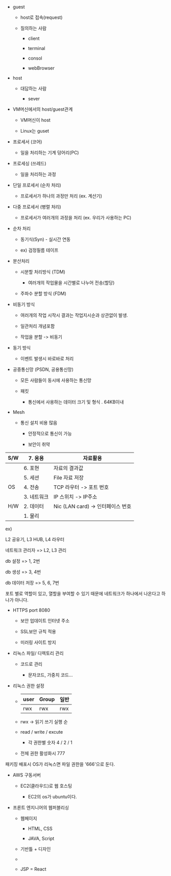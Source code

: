 - guest
  
  - host로 접속(request)
  
  - 질의하는 사람
    
    - client
    
    - terminal
    
    - consol
    
    - webBrowser

- host
  
  - 대답하는 사람
    
    - sever

- VM머신에서의 host/guest관계
  
  - VM머신이 host
  
  - Linux는 guset

- 프로세서 (코어)
  
  - 일을 처리하는 기계 덩어리(PC)

- 프로세싱 (쓰레드)
  
  - 일을 처리하는 과정

- 단일 프로세서 (순차 처리)
  
  - 프로세서가 하나의 과정만 처리 (ex. 계산기)

- 다중 프로세서 (병렬 처리)
  
  - 프로세서가 여러개의 과정을 처리 (ex. 우리가 사용하는 PC)

- 순차 처리
  
  - 동기식(Syn) - 실시간 연동
  
  - ex) 검정필름 테이프

- 분산처리
  
  - 시분할 처리방식 (TDM)
    
    - 여러개의 작업물을 시간별로 나누어 전송(할당)
  
  - 주파수 분할 방식 (FDM)

- 비동기 방식
  
  - 여러개의 작업 시작시 결과는 작업지시순과 상관없이 발생.
  
  - 일관처리 개념포함
  
  - 작업을 분할 -> 비동기

- 동기 방식
  
  - 이벤트 발생시 바로바로 처리

- 공중통신망 (PSDN, 공용통신망)
  
  - 모든 사람들이 동시에 사용하는 통신망
  
  - 패킷 
    
    - 통신에서 사용하는 데이터 크기 및 형식 . 64KB이내

- Mesh
  
  - 통신 설치 비용 많음
    
    - 안정적으로 통신이 가능
    
    - 보안이 취약

| S/W | 7. 응용   | 자료활용                       |
| --- | ------- | -------------------------- |
|     | 6. 포현   | 자료의 결과값                    |
|     | 5. 세션   | File 자료 저장                 |
| OS  | 4. 전송   | TCP 라우터 -> 포트 번호           |
|     | 3. 네트워크 | IP 스위치 -> IP주소             |
| H/W | 2. 데이터  | Nic (LAN card) -> 인터페이스 번호 |
|     | 1. 물리   |                            |

ex) 

L2 공유기, L3 HUB, L4 라우터

네트워크 관리자 => L2, L3 관리

db 설정 => 1, 2번

db 생성 => 3, 4번

db 데이터 저장 => 5, 6, 7번

포트 별로 역할이 있고, 열할을 부여할 수 있기 때문에 네트워크가 하나에서 나온다고 하나가 아니다.

- HTTPS port 8080
  
  - 보안 업데이트 인터넷 주소
  
  - SSL보안 규칙 적용
  
  - 미러링 사이트 방지

- 리눅스 파일/ 디렉토리 관리
  
  - 코드로 관리
    
    - 문자코드, 가중치 코드...

- 리눅스 권한 설정
  
  - | user | Group | 일반  |
    | ---- | ----- | --- |
    | rwx  | rwx   | rwx |
  
  - rwx -> 읽기 쓰기 실행 순
  
  - read / write / excute
    
    - 각 권한별 숫자 4 / 2 / 1
  
  - 전체 권한 활성화시 777

패키징 배포시 OS가 리눅스면 파일 권한을 '666'으로 둔다.

- AWS 구동서버
  
  - EC2(클라우드)로 웹 호스팅
    
    - EC2의 os가 ubuntu이다.

- 프론트 엔지니어의 웹퍼블리싱
  
  - 웹페이지
    
    - HTML, CSS
    
    - JAVA, Script
  
  - 기반틀 + 디자인
  
  - 
  
  - JSP = React
